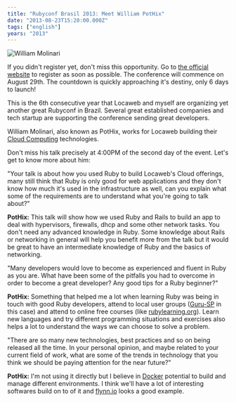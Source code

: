 ```yaml
---
title: "Rubyconf Brasil 2013: Meet William PotHix"
date: "2013-08-23T15:20:00.000Z"
tags: ["english"]
years: "2013"
---
```


<p></p>
<p><img src="http://www.rubyconf.com.br/assets/speakers/Pothix-78c0f3a74dffcefe2dea4e9fe913e769.jpg" srcset="http://www.rubyconf.com.br/assets/speakers/Pothix-78c0f3a74dffcefe2dea4e9fe913e769.jpg 2x" alt="William Molinari"></p>
<p>If you didn't register yet, don't miss this opportunity. Go to <a href="http://www.rubyconf.com.br">the official website</a> to register as soon as possible. The conference will commence on August 29th. The countdown is quickly approaching it's destiny, only 6 days to launch!</p>
<p>This is the 6th consecutive year that Locaweb and myself are organizing yet another great Rubyconf in Brazil. Several great established companies and tech startup are supporting the conference sending great developers.</p>
<p>William Molinari, also known as PotHix, works for Locaweb building their <a href="http://www.locaweb.com.br/solucoes/cloud-computing.html">Cloud Computing</a> technologies.</p>
<p>Don't miss his talk precisely at 4:00PM of the second day of the event. Let's get to know more about him:</p>
<p></p>
<p></p>
<p>"Your talk is about how you used Ruby to build Locaweb's Cloud offerings, many still think that Ruby is only good for web applications and they don't know how much it's used in the infrastructure as well, can you explain what some of the requirements are to understand what you're going to talk about?"</p>
<p><strong>PotHix:</strong> This talk will show how we used Ruby and Rails to build an app to deal with hypervisors, firewalls, dhcp and some other network tasks. You don't need any advanced knowledge in Ruby. Some knowledge about Rails or networking in general will help you benefit more from the talk but it would be great to have an intermediate knowledge of Ruby and the basics of networking.</p>
<p>"Many developers would love to become as experienced and fluent in Ruby as you are. What have been some of the pitfalls you had to overcome in order to become a great developer? Any good tips for a Ruby beginner?"</p>
<p><strong>PotHix:</strong> Something that helped me a lot when learning Ruby was being in touch with good Ruby developers, attend to local user groups (<a href="https://gurusp.org/">Guru-SP</a> in this case) and attend to online free courses (like <a href="https://rubylearning.org">rubylearning.org</a>). Learn new languages and try different programming situations and exercises also helps a lot to understand the ways we can choose to solve a problem.</p>
<p>"There are so many new technologies, best practices and so on being released all the time. In your personal opinion, and maybe related to your current field of work, what are some of the trends in technology that you think we should be paying attention for the near future?"</p>
<p><strong>PotHix:</strong> I'm not using it directly but I believe in <a href="https://github.com/dotcloud/docker">Docker</a> potential to build and manage different environments. I think we'll have a lot of interesting softwares build on to of it and <a href="https://flynn.io">flynn.io</a> looks a good example.</p>
<p></p>